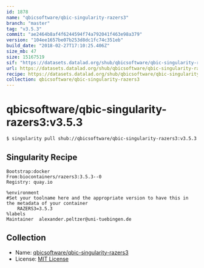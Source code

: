 ```yaml
---
id: 1878
name: "qbicsoftware/qbic-singularity-razers3"
branch: "master"
tag: "v3.5.3"
commit: "ae2464b8af4f6244594f74a792041f463e98a379"
version: "104ee1657be07b253d8dc1fc74c351eb"
build_date: "2018-02-27T17:10:25.406Z"
size_mb: 47
size: 15167519
sif: "https://datasets.datalad.org/shub/qbicsoftware/qbic-singularity-razers3/v3.5.3/2018-02-27-ae2464b8-104ee165/104ee1657be07b253d8dc1fc74c351eb.simg"
url: https://datasets.datalad.org/shub/qbicsoftware/qbic-singularity-razers3/v3.5.3/2018-02-27-ae2464b8-104ee165/
recipe: https://datasets.datalad.org/shub/qbicsoftware/qbic-singularity-razers3/v3.5.3/2018-02-27-ae2464b8-104ee165/Singularity
collection: qbicsoftware/qbic-singularity-razers3
---
```


# qbicsoftware/qbic-singularity-razers3:v3.5.3

```bash
$ singularity pull shub://qbicsoftware/qbic-singularity-razers3:v3.5.3
```

## Singularity Recipe

```singularity
Bootstrap:docker
From:biocontainers/razers3:3.5.3--0
Registry: quay.io

%environment
#Set your toolname here and the appropriate version to have this in the metadata of your container
    RAZERS3=3.5.3
%labels
Maintainer	alexander.peltzer@uni-tuebingen.de
```

## Collection

 - Name: [qbicsoftware/qbic-singularity-razers3](https://github.com/qbicsoftware/qbic-singularity-razers3)
 - License: [MIT License](https://api.github.com/licenses/mit)

